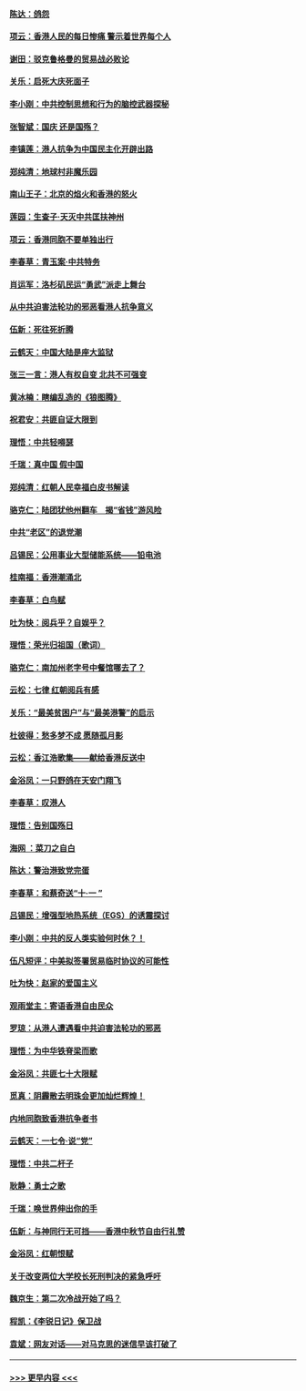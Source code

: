 #### [陈达：鸽怨](../pages/nsc993/n11561879.md?t=10020801) 
#### [项云：香港人民的每日惨痛  警示着世界每个人](../pages/nsc993/n11559273.md?t=10020801) 
#### [谢田：驳克鲁格曼的贸易战必败论](../pages/nsc993/n11555840.md?t=10020801) 
#### [关乐：启死大庆死面子](../pages/nsc993/n11556823.md?t=10020801) 
#### [李小刚：中共控制思想和行为的脑控武器探秘](../pages/nsc993/n11556776.md?t=10020801) 
#### [张智斌：国庆  还是国殇？](../pages/nsc993/n11556617.md?t=10020801) 
#### [李镇莲：港人抗争为中国民主化开辟出路](../pages/nsc993/n11556570.md?t=10020801) 
#### [郑纯清：地球村非魔乐园](../pages/nsc993/n11555415.md?t=10020801) 
#### [南山王子：北京的焰火和香港的怒火](../pages/nsc993/n11555318.md?t=10020801) 
#### [莲园：生查子·天灭中共匡扶神州](../pages/nsc993/n11555302.md?t=10020801) 
#### [项云：香港同胞不要单独出行](../pages/nsc993/n11555276.md?t=10020801) 
#### [李春草：青玉案‧中共特务](../pages/nsc993/n11552356.md?t=10020801) 
#### [肖运军：洛杉矶民运“勇武”派走上舞台](../pages/nsc993/n11551595.md?t=10020801) 
#### [从中共迫害法轮功的邪恶看港人抗争意义](../pages/nsc993/n11540858.md?t=10020801) 
#### [伍新：死往死折腾](../pages/nsc993/n11550174.md?t=10020801) 
#### [云鹤天：中国大陆是座大监狱](../pages/nsc993/n11550155.md?t=10020801) 
#### [张三一言：港人有权自变 北共不可强变](../pages/nsc993/n11550132.md?t=10020801) 
#### [黄冰楠：瞎编乱造的《狼图腾》](../pages/nsc993/n11550082.md?t=10020801) 
#### [祝君安：共匪自证大限到](../pages/nsc993/n11550041.md?t=10020801) 
#### [理悟：中共轻嘚瑟](../pages/nsc993/n11547978.md?t=10020801) 
#### [千瑞：真中国 假中国](../pages/nsc993/n11547865.md?t=10020801) 
#### [郑纯清：红朝人民幸福白皮书解读](../pages/nsc993/n11547499.md?t=10020801) 
#### [骆克仁：陆团犹他州翻车　揭“省钱”游风险](../pages/nsc993/n11546977.md?t=10020801) 
#### [中共“老区”的退党潮](../pages/nsc993/n11545995.md?t=10020801) 
#### [吕锡民：公用事业大型储能系统——铅电池](../pages/nsc993/n11545701.md?t=10020801) 
#### [桂南福：香港潮涌北](../pages/nsc993/n11545682.md?t=10020801) 
#### [李春草：白鸟赋](../pages/nsc993/n11545663.md?t=10020801) 
#### [吐为快：阅兵乎？自娱乎？](../pages/nsc993/n11545625.md?t=10020801) 
#### [理悟：荣光归祖国（歌词）](../pages/nsc993/n11545616.md?t=10020801) 
#### [骆克仁：南加州老字号中餐馆哪去了？](../pages/nsc993/n11545120.md?t=10020801) 
#### [云松：七律 红朝阅兵有感](../pages/nsc993/n11542394.md?t=10020801) 
#### [关乐：“最美贫困户”与“最美港警”的启示](../pages/nsc993/n11542252.md?t=10020801) 
#### [杜彼得：愁多梦不成 愿随孤月影](../pages/nsc993/n11540296.md?t=10020801) 
#### [云松：香江浩歌集——献给香港反送中](../pages/nsc993/n11540149.md?t=10020801) 
#### [金浴凤：一只野鸽在天安门翔飞](../pages/nsc993/n11540280.md?t=10020801) 
#### [李春草：叹港人](../pages/nsc993/n11540119.md?t=10020801) 
#### [理悟：告别国殇日](../pages/nsc993/n11539610.md?t=10020801) 
#### [海网 ：菜刀之自白](../pages/nsc993/n11539597.md?t=10020801) 
#### [陈达：警治港致党完蛋](../pages/nsc993/n11538127.md?t=10020801) 
#### [李春草：和蔡奇送“十·一 ”](../pages/nsc993/n11537810.md?t=10020801) 
#### [吕锡民：增强型地热系统（EGS）的诱震探讨](../pages/nsc993/n11537765.md?t=10020801) 
#### [李小刚：中共的反人类实验何时休？！](../pages/nsc993/n11537669.md?t=10020801) 
#### [伍凡短评：中美拟签署贸易临时协议的可能性](../pages/nsc993/n11536773.md?t=10020801) 
#### [吐为快：赵家的爱国主义](../pages/nsc993/n11536750.md?t=10020801) 
#### [观雨堂主：寄语香港自由民众](../pages/nsc993/n11536735.md?t=10020801) 
#### [罗琼：从港人遭遇看中共迫害法轮功的邪恶](../pages/nsc993/n11507862.md?t=10020801) 
#### [理悟：为中华铁脊梁而歌](../pages/nsc993/n11534458.md?t=10020801) 
#### [金浴凤：共匪七十大限赋](../pages/nsc993/n11534434.md?t=10020801) 
#### [觅真：阴霾散去明珠会更加灿烂辉煌！](../pages/nsc993/n11531858.md?t=10020801) 
#### [内地同胞致香港抗争者书](../pages/nsc993/n11531645.md?t=10020801) 
#### [云鹤天：一七令‧说“党”](../pages/nsc993/n11529099.md?t=10020801) 
#### [理悟：中共二杆子](../pages/nsc993/n11529046.md?t=10020801) 
#### [耿静：勇士之歌](../pages/nsc993/n11527562.md?t=10020801) 
#### [千瑞：唤世界伸出你的手](../pages/nsc993/n11526942.md?t=10020801) 
#### [伍新：与神同行无可挡——香港中秋节自由行礼赞](../pages/nsc993/n11526801.md?t=10020801) 
#### [金浴凤：红朝恨赋](../pages/nsc993/n11524312.md?t=10020801) 
#### [关于改变两位大学校长死刑判决的紧急呼吁](../pages/nsc993/n11524103.md?t=10020801) 
#### [魏京生：第二次冷战开始了吗？](../pages/nsc993/n11524023.md?t=10020801) 
#### [程凯：《李锐日记》保卫战](../pages/nsc993/n11522922.md?t=10020801) 
#### [袁斌：网友对话——对马克思的迷信早该打破了](../pages/nsc993/n11522561.md?t=10020801) 

----
#### [ >>> 更早内容 <<< ](../indexes/nsc993-earlier.md)
